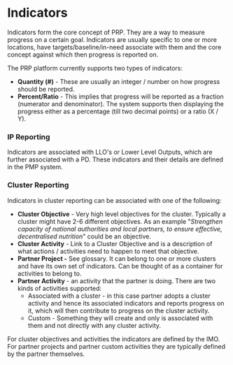# Indicators

Indicators form the core concept of PRP. They are a way to measure progress on a certain goal. Indicators are usually specific to one or more locations, have targets/baseline/in-need associate with them and the core concept against which then progress is reported on.

The PRP platform currently supports two types of indicators:

* **Quantity \(\#\)** - These are usually an integer / number on how progress should be reported. 
* **Percent/Ratio** - This implies that progress will be reported as a fraction \(numerator and denominator\). The system supports then displaying the progress either as a percentage \(till two decimal points\) or a ratio \(X / Y\).



### IP Reporting

Indicators are associated with LLO's or Lower Level Outputs, which are further associated with a PD. These indicators and their details are defined in the PMP system.



### Cluster Reporting

Indicators in cluster reporting can be associated with one of the following:

* **Cluster Objective** - Very high level objectives for the cluster. Typically a cluster might have 2-6 different objectives. As an example "_Strengthen capacity of national authorities and local partners, to ensure effective, decentralised nutrition_" could be an objective.
* **Cluster Activity** - Link to a Cluster Objective and is a description of what actions / activities need to happen to meet that objective.
* **Partner Project -** See glossary. It can belong to one or more clusters and have its own set of indicators. Can be thought of as a container for activities to belong to.
* **Partner Activity** - an activity that the partner is doing. There are two kinds of activities supported:
  * Associated with a cluster - in this case partner adopts a cluster activity and hence its associated indicators and reports progress on it, which will then contribute to progress on the cluster activity.
  * Custom - Something they will create and only is associated with them and not directly with any cluster activity.



For cluster objectives and activities the indicators are defined by the IMO. For partner projects and partner custom activities they are typically defined by the partner themselves.



